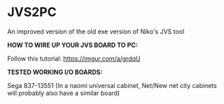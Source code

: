 # JVS2PC
An improved version of the old exe version of Niko's JVS tool

**HOW TO WIRE UP YOUR JVS BOARD TO PC:**

Follow this tutorial: https://imgur.com/a/grdqU

**TESTED WORKING I/O BOARDS:**

Sega 837-13551 (In a naomi universal cabinet, Net/New net city cabinets will probably also have a similar board)
